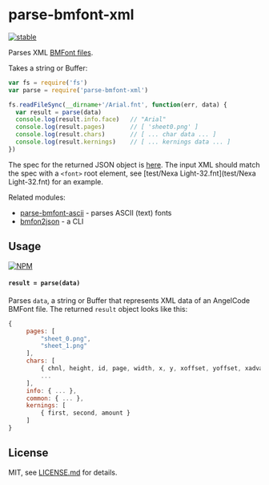 # parse-bmfont-xml

[![stable](http://badges.github.io/stability-badges/dist/stable.svg)](http://github.com/badges/stability-badges)

Parses XML [BMFont files](http://www.angelcode.com/products/bmfont/).

Takes a string or Buffer:

```js
var fs = require('fs')
var parse = require('parse-bmfont-xml')

fs.readFileSync(__dirname+'/Arial.fnt', function(err, data) {
  var result = parse(data)
  console.log(result.info.face)   // "Arial"
  console.log(result.pages)       // [ 'sheet0.png' ]
  console.log(result.chars)       // [ ... char data ... ]
  console.log(result.kernings)    // [ ... kernings data ... ]
})
```

The spec for the returned JSON object is [here](https://github.com/mattdesl/bmfont2json/wiki/JsonSpec). The input XML should match the spec with a `<font>` root element, see [test/Nexa Light-32.fnt](test/Nexa Light-32.fnt) for an example.

Related modules:

- [parse-bmfont-ascii](https://www.npmjs.com/package/parse-bmfont-ascii) - parses ASCII (text) fonts
- [bmfon2json](https://github.com/mattdesl/bmfont2json) - a CLI

## Usage

[![NPM](https://nodei.co/npm/parse-bmfont-xml.png)](https://www.npmjs.com/package/parse-bmfont-xml)

#### `result = parse(data)`

Parses `data`, a string or Buffer that represents XML data of an AngelCode BMFont file. The returned `result` object looks like this:

```js
{
     pages: [
         "sheet_0.png", 
         "sheet_1.png"
     ],
     chars: [
         { chnl, height, id, page, width, x, y, xoffset, yoffset, xadvance },
         ...
     ],
     info: { ... },
     common: { ... },
     kernings: [
         { first, second, amount }
     ]
}
```

## License

MIT, see [LICENSE.md](http://github.com/mattdesl/parse-bmfont-xml/blob/master/LICENSE.md) for details.
